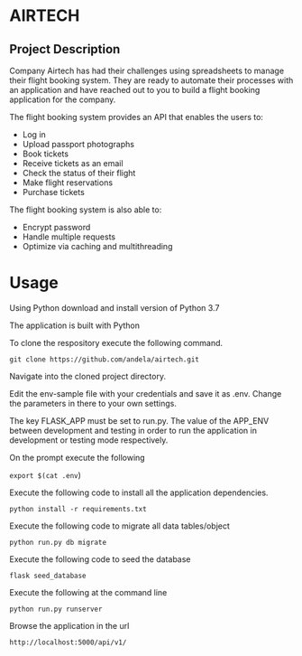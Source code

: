 # AIRTECH

## Project Description

Company Airtech has had their challenges using spreadsheets to manage their flight booking system. They are ready to automate their processes with an application and have reached out to you to build a flight booking application for the company.

The flight booking system provides an API that enables the users to:

*   Log in
*   Upload passport photographs
*   Book tickets
*   Receive tickets as an email
*   Check the status of their flight
*   Make flight reservations
*   Purchase tickets

The flight booking system is also able to:

*   Encrypt password
*   Handle multiple requests
*   Optimize via caching and multithreading

# Usage
Using Python download and install version of Python 3.7

The application is built with Python

To clone the respository execute the following command.

```git clone https://github.com/andela/airtech.git```

Navigate into the cloned project directory.

Edit the env-sample file with your credentials and save it as .env. Change the parameters in there to your own settings.

The key FLASK_APP must be set to run.py. The value of the APP_ENV between development and testing in order to run the application in development or testing mode respectively.

On the prompt execute the following

```export $(cat .env```)

Execute the following code to install all the application dependencies.

```python install -r requirements.txt```

Execute the following code to migrate all data tables/object

```python run.py db migrate```

Execute the following code to seed the database

```flask seed_database```

Execute the following at the command line

```python run.py runserver```

Browse the application in the url

```http://localhost:5000/api/v1/```